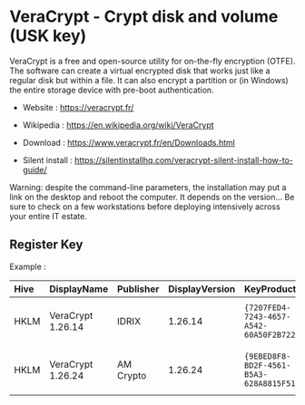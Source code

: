 # VeraCrypt - Crypt disk and volume (USK key)

VeraCrypt is a free and open-source utility for on-the-fly encryption (OTFE).
The software can create a virtual encrypted disk that works just like a
regular disk but within a file. It can also encrypt a partition or
(in Windows) the entire storage device with pre-boot authentication.

* Website : https://veracrypt.fr/
* Wikipedia : https://en.wikipedia.org/wiki/VeraCrypt

* Download : https://www.veracrypt.fr/en/Downloads.html
* Silent install : https://silentinstallhq.com/veracrypt-silent-install-how-to-guide/

Warning: despite the command-line parameters, the installation may put a link on the desktop and reboot the computer.
It depends on the version...
Be sure to check on a few workstations before deploying intensively across your entire IT estate.


## Register Key

Example :

 | Hive | DisplayName | Publisher | DisplayVersion | KeyProduct | UninstallExe |
 |:---- |:----------- |:--------- |:-------------- |:---------- |:------------ |
 | HKLM | VeraCrypt 1.26.14 | IDRIX     | 1.26.14 | `{7207FED4-7243-4657-A542-60A50F2B722F}` | `MsiExec.exe /X{7207FED4-7243-4657-A542-60A50F2B722F}` |
 | HKLM | VeraCrypt 1.26.24 | AM Crypto | 1.26.24 | `{9EBED8F8-BD2F-4561-B5A3-628A8815F51F}` | `MsiExec.exe /X{9EBED8F8-BD2F-4561-B5A3-628A8815F51F}` |
